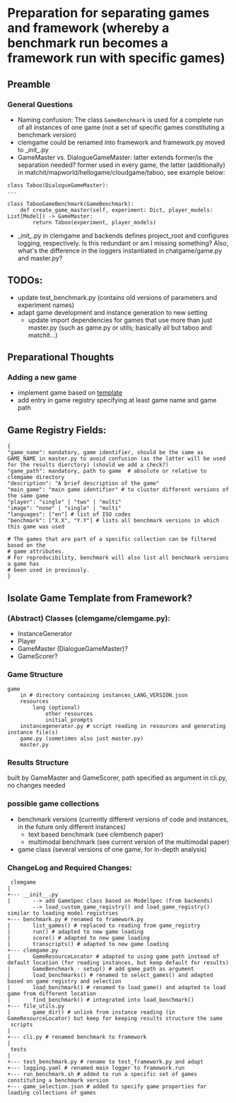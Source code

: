# Preparation for separating games and framework (whereby a benchmark run becomes a framework run with specific games)

## Preamble
### General Questions
* Naming confusion: The class `GameBenchmark` is used for a complete run of all instances of one game (not a set of specific games constituting a benchmark version)
* clemgame could be renamed into framework and framework.py moved to \__init\__.py
* GameMaster vs. DialogueGameMaster: latter extends former/is the separation needed? former used in every game, the latter (additionally) in matchit/mapworld/hellogame/cloudgame/taboo, see example below:
```
class Taboo(DialogueGameMaster):
...

class TabooGameBenchmark(GameBenchmark):
    def create_game_master(self, experiment: Dict, player_models: List[Model]) -> GameMaster:
        return Taboo(experiment, player_models)

```
* \__init\__.py in clemgame and backends defines project_root and configures logging, respectively. Is this redundant or am I missing something? Also, what's the difference in the loggers instantiated in chatgame/game.py and master.py?  

## TODOs:
* update test_benchmark.py (contains old versions of parameters and experiment names)
* adapt game development and instance generation to new setting
  * update import dependencies for games that use more than just master.py (such as game.py or utils; basically all but taboo and matchit...)

## Preparational Thoughts
### Adding a new game
* implement game based on [template](#game-template)
* add entry in game registry specifying at least game name and game path

## Game Registry Fields:

```
{
"game_name": mandatory, game identifier, should be the same as GAME_NAME in master.py to avoid confusion (as the latter will be used for the results dierctory) (should we add a check?)
"game_path": mandatory, path to game  # absolute or relative to clemgame directory
"description": "A brief description of the game"
"main_game": "main game identifier" # to cluster different versions of the same game
"player": "single" | "two" | "multi"
"image": "none" | "single" | "multi"
"languages": ["en"] # list of ISO codes
"benchmark": ["X.X", "Y.Y"] # lists all benchmark versions in which this game was used 

# The games that are part of a specific collection can be filtered based on the 
# game attributes.
# For reproducibility, benchmark will also list all benchmark versions a game has   
# been used in previously.
}
```

## Isolate Game Template from Framework?
### (Abstract) Classes (clemgame/clemgame.py):
* InstanceGenerator
* Player
* GameMaster (DialogueGameMaster)?
* GameScorer?

### Game Structure
```
game
    in # directory containing instances_LANG_VERSION.json
    resources
        lang (optional)
            other resources
            initial_prompts
    instancegenerator.py # script reading in resources and generating instance file(s)
    game.py (sometimes also just master.py)
    master.py
```

### Results Structure
built by GameMaster and GameScorer, path specified as argument in cli.py, no changes needed

### possible game collections
* benchmark versions (currently different versions of code and instances, in the future only different instances)
  * text based benchmark (see clembench paper)
  * multimodal benchmark (see current version of the multimodal paper)
* game class (several versions of one game, for in-depth analysis)

### ChangeLog and Required Changes: 
```
 clemgame
| 
+--- __init__.py 
|       --> add GameSpec class based on ModelSpec (from backends)
        --> load_custom_game_registry() and load_game_registry() similar to loading model registries
+--- benchmark.py # renamed to framework.py
|       list_games() # replaced to reading from game_registry
|       run() # adapted to new game loading
|       score() # adapted to new game loading
|       transcripts() # adapted to new game loading
+--- clemgame.py
|       GameResourceLocator # adapted to using game path instead of default location (for reading instances, but keep default for results)
|       GameBenchmark - setup() # add game_path as argument
|       load_benchmarks() # renamed to select_games() and adapted based on game registry and selection
|       load_benchmark() # renamed to load_game() and adapted to load game from different location
|       find_benchmark() # integrated into load_benchmark()
+--- file_utils.py
|       game_dir() # unlink from instance reading (in GameResourceLocator) but keep for keeping results structure the same
 scripts
|
+--- cli.py # renamed benchmark to framework
|
 tests
|
+--- test_benchmark.py # rename to test_framework.py and adapt
+--- logging.yaml # renamed main logger to framework.run
+--- run_benchmark.sh # added to run a specific set of games constituting a benchmark version
+--- game_selection.json # added to specify game properties for loading collections of games
```

